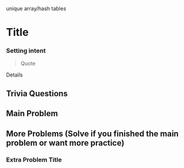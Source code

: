 unique array/hash tables

# Title

### Setting intent

> Quote

Details

## Trivia Questions

## Main Problem

## More Problems (Solve if you finished the main problem or want more practice)

### Extra Problem Title
